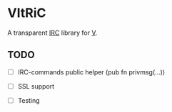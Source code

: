 # VItRiC

A transparent [IRC](https://en.wikipedia.org/wiki/Internet_Relay_Chat) library for [V](https://vlang.io/).

## TODO
- [ ] IRC-commands public helper (pub fn privmsg(...))
- [ ] SSL support
- [ ] Testing

